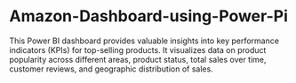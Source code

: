 # Amazon-Dashboard-using-Power-Pi
This Power BI dashboard provides valuable insights into key performance indicators (KPIs) for top-selling products. It visualizes data on product popularity across different areas, product status, total sales over time, customer reviews, and geographic distribution of sales.
